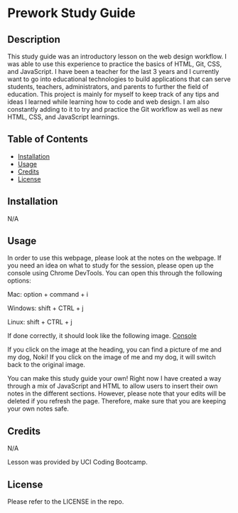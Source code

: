 # Prework Study Guide

## Description

This study guide was an introductory lesson on the web design workflow. I was able to use this experience to practice the basics of HTML, Git, CSS, and JavaScript. I have been a teacher for the last 3 years and I currently want to go into educational technologies to build applications that can serve students, teachers, administrators, and parents to further the field of education. This project is mainly for myself to keep track of any tips and ideas I learned while learning how to code and web design. I am also constantly adding to it to try and practice the Git workflow as well as new HTML, CSS, and JavaScript learnings.  

## Table of Contents


- [Installation](#installation)
- [Usage](#usage)
- [Credits](#credits)
- [License](#license)

## Installation

N/A

## Usage

In order to use this webpage, please look at the notes on the webpage. If you need an idea on what to study for the session, please open up the console using Chrome DevTools. You can open this through the following options: 


Mac: option + command + i

Windows: shift + CTRL + j

Linux: shift + CTRL + j

If done correctly, it should look like the following image.
[Console](./assets/Images/Usage_1.png)

If you click on the image at the heading, you can find a picture of me and my dog, Noki! If you click on the image of me and my dog, it will switch back to the original image. 

You can make this study guide your own! Right now I have created a way through a mix of JavaScript and HTML to allow users to insert their own notes in the different sections. However, please note that your edits will be deleted if you refresh the page. Therefore, make sure that you are keeping your own notes safe. 

## Credits

N/A

Lesson was provided by UCI Coding Bootcamp.

## License

Please refer to the LICENSE in the repo.

